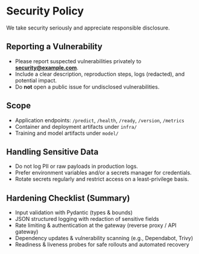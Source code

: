 # Security Policy

We take security seriously and appreciate responsible disclosure.

## Reporting a Vulnerability
- Please report suspected vulnerabilities privately to **security@example.com**.
- Include a clear description, reproduction steps, logs (redacted), and potential impact.
- Do **not** open a public issue for undisclosed vulnerabilities.

## Scope
- Application endpoints: `/predict`, `/health`, `/ready`, `/version`, `/metrics`
- Container and deployment artifacts under `infra/`
- Training and model artifacts under `model/`

## Handling Sensitive Data
- Do not log PII or raw payloads in production logs.
- Prefer environment variables and/or a secrets manager for credentials.
- Rotate secrets regularly and restrict access on a least-privilege basis.

## Hardening Checklist (Summary)
- Input validation with Pydantic (types & bounds)
- JSON structured logging with redaction of sensitive fields
- Rate limiting & authentication at the gateway (reverse proxy / API gateway)
- Dependency updates & vulnerability scanning (e.g., Dependabot, Trivy)
- Readiness & liveness probes for safe rollouts and automated recovery
